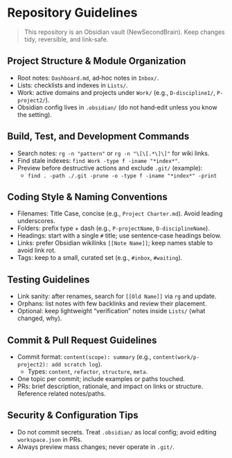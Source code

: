 # Repository Guidelines

> This repository is an Obsidian vault (NewSecondBrain). Keep changes tidy, reversible, and link‑safe.

## Project Structure & Module Organization
- Root notes: `Dashboard.md`, ad‑hoc notes in `Inbox/`.
- Lists: checklists and indexes in `Lists/`.
- Work: active domains and projects under `Work/` (e.g., `D-discipline1/`, `P-project2/`).
- Obsidian config lives in `.obsidian/` (do not hand‑edit unless you know the setting).

## Build, Test, and Development Commands
- Search notes: `rg -n "pattern"` or `rg -n "\[\[.*\]\]"` for wiki links.
- Find stale indexes: `find Work -type f -iname "*index*"`.
- Preview before destructive actions and exclude `.git/` (example):
  - `find . -path ./.git -prune -o -type f -iname "*index*" -print`

## Coding Style & Naming Conventions
- Filenames: Title Case, concise (e.g., `Project Charter.md`). Avoid leading underscores.
- Folders: prefix type + dash (e.g., `P-projectName`, `D-disciplineName`).
- Headings: start with a single `#` title; use sentence‑case headings below.
- Links: prefer Obsidian wikilinks `[[Note Name]]`; keep names stable to avoid link rot.
- Tags: keep to a small, curated set (e.g., `#inbox`, `#waiting`).

## Testing Guidelines
- Link sanity: after renames, search for `[[Old Name]]` via `rg` and update.
- Orphans: list notes with few backlinks and review their placement.
- Optional: keep lightweight “verification” notes inside `Lists/` (what changed, why).

## Commit & Pull Request Guidelines
- Commit format: `content(scope): summary` (e.g., `content(work/p-project2): add scratch log`).
  - Types: `content`, `refactor`, `structure`, `meta`.
- One topic per commit; include examples or paths touched.
- PRs: brief description, rationale, and impact on links or structure. Reference related notes/paths.

## Security & Configuration Tips
- Do not commit secrets. Treat `.obsidian/` as local config; avoid editing `workspace.json` in PRs.
- Always preview mass changes; never operate in `.git/`.
